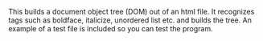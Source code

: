 This builds a document object tree (DOM) out of an html file. It recognizes 
tags such as boldface, italicize, unordered list etc. and builds the tree. An
example of a test file is included so you can test the program.